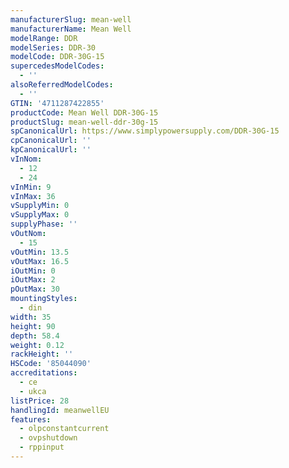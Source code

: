 ```yaml
---
manufacturerSlug: mean-well
manufacturerName: Mean Well
modelRange: DDR
modelSeries: DDR-30
modelCode: DDR-30G-15
supercedesModelCodes:
  - ''
alsoReferredModelCodes:
  - ''
GTIN: '4711287422855'
productCode: Mean Well DDR-30G-15
productSlug: mean-well-ddr-30g-15
spCanonicalUrl: https://www.simplypowersupply.com/DDR-30G-15
cpCanonicalUrl: ''
kpCanonicalUrl: ''
vInNom:
  - 12
  - 24
vInMin: 9
vInMax: 36
vSupplyMin: 0
vSupplyMax: 0
supplyPhase: ''
vOutNom:
  - 15
vOutMin: 13.5
vOutMax: 16.5
iOutMin: 0
iOutMax: 2
pOutMax: 30
mountingStyles:
  - din
width: 35
height: 90
depth: 58.4
weight: 0.12
rackHeight: ''
HSCode: '85044090'
accreditations:
  - ce
  - ukca
listPrice: 28
handlingId: meanwellEU
features:
  - olpconstantcurrent
  - ovpshutdown
  - rppinput
---
```

